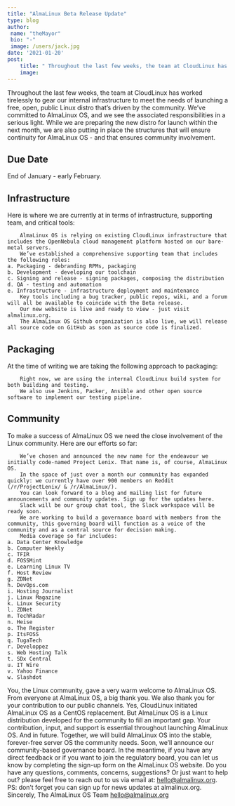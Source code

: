 ```yaml
---
title: "AlmaLinux Beta Release Update"
type: blog
author: 
 name: "theMayor"
 bio: "-"
 image: /users/jack.jpg
date: '2021-01-20'
post:
    title: " Throughout the last few weeks, the team at CloudLinux has worked tirelessly to gear our internal infrastructure to meet the needs of launching a free,... "
    image: 
---
```


Throughout the last few weeks, the team at CloudLinux has worked tirelessly to gear our internal infrastructure to meet the needs of launching a free, open, public Linux distro that’s driven by the community. We’ve committed to AlmaLinux OS, and we see the associated responsibilities in a serious light. While we are preparing the new distro for launch within the next month, we are also putting in place the structures that will ensure continuity for AlmaLinux OS - and that ensures community involvement.

## Due Date

End of January - early February.

## Infrastructure

Here is where we are currently at in terms of infrastructure, supporting team, and critical tools:

        AlmaLinux OS is relying on existing CloudLinux infrastructure that includes the OpenNebula cloud management platform hosted on our bare-metal servers.
        We’ve established a comprehensive supporting team that includes the following roles:
    a. Packaging - debranding RPMs, packaging
    b. Development - developing our toolchain
    c. Signing and release - signing packages, composing the distribution
    d. QA - testing and automation
    e. Infrastructure - infrastructure deployment and maintenance
        Key tools including a bug tracker, public repos, wiki, and a forum will all be available to coincide with the Beta release.
        Our new website is live and ready to view - just visit almalinux.org.
        The AlmaLinux OS Github organization is also live, we will release all source code on GitHub as soon as source code is finalized.

## Packaging

At the time of writing we are taking the following approach to packaging:

        Right now, we are using the internal CloudLinux build system for both building and testing.
        We also use Jenkins, Packer, Ansible and other open source software to implement our testing pipeline.

## Community

To make a success of AlmaLinux OS we need the close involvement of the Linux community. Here are our efforts so far:

        We’ve chosen and announced the new name for the endeavour we initially code-named Project Lenix. That name is, of course, AlmaLinux OS.
        In the space of just over a month our community has expanded quickly: we currently have over 900 members on Reddit (/r/ProjectLenix/ & /r/AlmaLinux/).
        You can look forward to a blog and mailing list for future announcements and community updates. Sign up for the updates here.
        Slack will be our group chat tool, the Slack workspace will be ready soon.
        We are working to build a governance board with members from the community, this governing board will function as a voice of the community and as a central source for decision making.
        Media coverage so far includes:
    a. Data Center Knowledge
    b. Computer Weekly
    c. TFIR
    d. FOSSMint
    e. Learning Linux TV
    f. Host Review
    g. ZDNet
    h. DevOps.com
    i. Hosting Journalist
    j. Linux Magazine
    k. Linux Security
    l. ZDNet
    m. TechRadar
    n. Heise
    o. The Register
    p. ItsFOSS
    q. TugaTech
    r. Developpez
    s. Web Hosting Talk
    t. SDx Central
    u. IT Wire
    v. Yahoo Finance
    w. Slashdot

You, the Linux community, gave a very warm welcome to AlmaLinux OS. From everyone at AlmaLinux OS, a big thank you. We also thank you for your contribution to our public channels. Yes, CloudLinux initiated AlmaLinux OS as a CentOS replacement. But AlmaLinux OS is a Linux distribution developed for the community to fill an important gap. Your contribution, input, and support is essential throughout launching AlmaLinux OS. And in future. Together, we will build AlmaLinux OS into the stable, forever-free server OS the community needs. Soon, we’ll announce our community-based governance board. In the meantime, if you have any direct feedback or if you want to join the regulatory board, you can let us know by completing the sign-up form on the AlmaLinux OS website. Do you have any questions, comments, concerns, suggestions? Or just want to help out? please feel free to reach out to us via email at: hello@almalinux.org. PS: don’t forget you can sign up for news updates at almalinux.org. Sincerely, The AlmaLinux OS Team hello@almalinux.org